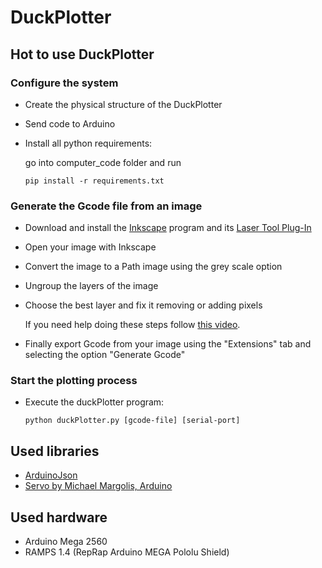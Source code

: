 # DuckPlotter

## Hot to use DuckPlotter

### Configure the system

* Create the physical structure of the DuckPlotter
* Send code to Arduino
* Install all python requirements:

    go into computer_code folder and run 
    
    `pip install -r requirements.txt`

### Generate the Gcode file from an image

* Download and install the [Inkscape](https://inkscape.org) program and its [Laser Tool Plug-In](http://jtechphotonics.com/?page_id=2012)
* Open your image with Inkscape
* Convert the image to a Path image using the grey scale option
* Ungroup the layers of the image
* Choose the best layer and fix it removing or adding pixels

    If you need help doing these steps follow [this video](https://www.youtube.com/watch?v=U248SJcxRWA).

* Finally export Gcode from your image using the "Extensions" tab and selecting the option "Generate Gcode"

### Start the plotting process

* Execute the duckPlotter program:

    `python duckPlotter.py [gcode-file] [serial-port]`

## Used libraries
* [ArduinoJson](https://arduinojson.org)
* [Servo by Michael Margolis, Arduino](https://platformio.org/lib/show/883/Servo)

## Used hardware
* Arduino Mega 2560
* RAMPS 1.4 (RepRap Arduino MEGA Pololu Shield)